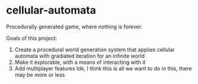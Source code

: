 # cellular-automata
Procedurally generated game, where nothing is forever.

Goals of this project:
1. Create a procedural world generation system that applies cellular automata with gradiated iteration for an infinite world
2. Make it explorable, with a means of interacting with it
3. Add multiplayer features
Idk, I think this is all we want to do in this, there may be more or less
